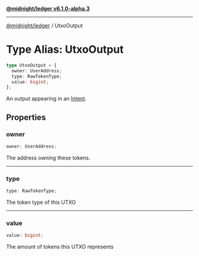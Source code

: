 [**@midnight/ledger v6.1.0-alpha.3**](../README.md)

***

[@midnight/ledger](../globals.md) / UtxoOutput

# Type Alias: UtxoOutput

```ts
type UtxoOutput = {
  owner: UserAddress;
  type: RawTokenType;
  value: bigint;
};
```

An output appearing in an [Intent](../classes/Intent.md).

## Properties

### owner

```ts
owner: UserAddress;
```

The address owning these tokens.

***

### type

```ts
type: RawTokenType;
```

The token type of this UTXO

***

### value

```ts
value: bigint;
```

The amount of tokens this UTXO represents
